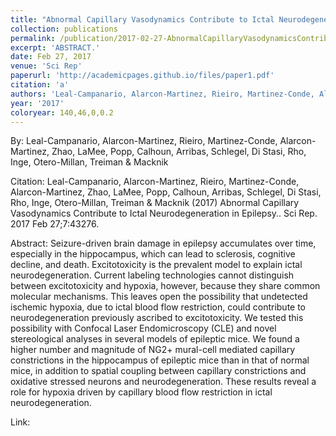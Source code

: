 ```yaml
---
title: "Abnormal Capillary Vasodynamics Contribute to Ictal Neurodegeneration in Epilepsy."
collection: publications
permalink: /publication/2017-02-27-AbnormalCapillaryVasodynamicsContributeToIctalNeurodegeneration
excerpt: 'ABSTRACT.'
date: Feb 27, 2017
venue: 'Sci Rep'
paperurl: 'http://academicpages.github.io/files/paper1.pdf'
citation: 'a'
authors: 'Leal-Campanario, Alarcon-Martinez, Rieiro, Martinez-Conde, Alarcon-Martinez, Zhao, LaMee, Popp, Calhoun, Arribas, Schlegel, Di Stasi, Rho, Inge, Otero-Millan, Treiman & Macknik'
year: '2017'
coloryear: 140,46,0,0.2
---
```


By: Leal-Campanario, Alarcon-Martinez, Rieiro, Martinez-Conde, Alarcon-Martinez, Zhao, LaMee, Popp, Calhoun, Arribas, Schlegel, Di Stasi, Rho, Inge, Otero-Millan, Treiman & Macknik

Citation: Leal-Campanario, Alarcon-Martinez, Rieiro, Martinez-Conde, Alarcon-Martinez, Zhao, LaMee, Popp, Calhoun, Arribas, Schlegel, Di Stasi, Rho, Inge, Otero-Millan, Treiman & Macknik (2017) Abnormal Capillary Vasodynamics Contribute to Ictal Neurodegeneration in Epilepsy.. Sci Rep. 2017 Feb 27;7:43276. 

Abstract: Seizure-driven brain damage in epilepsy accumulates over time, especially in the hippocampus, which can lead to sclerosis, cognitive decline, and death. Excitotoxicity is the prevalent model to explain ictal neurodegeneration. Current labeling technologies cannot distinguish between excitotoxicity and hypoxia, however, because they share common molecular mechanisms. This leaves open the possibility that undetected ischemic hypoxia, due to ictal blood flow restriction, could contribute to neurodegeneration previously ascribed to excitotoxicity. We tested this possibility with Confocal Laser Endomicroscopy (CLE) and novel stereological analyses in several models of epileptic mice. We found a higher number and magnitude of NG2+ mural-cell mediated capillary constrictions in the hippocampus of epileptic mice than in that of normal mice, in addition to spatial coupling between capillary constrictions and oxidative stressed neurons and neurodegeneration. These results reveal a role for hypoxia driven by capillary blood flow restriction in ictal neurodegeneration.

Link: 

